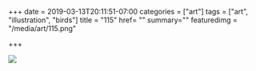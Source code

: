 +++
date = 2019-03-13T20:11:51-07:00
categories = ["art"]
tags = ["art", "illustration", "birds"]
title = "115"
href= ""
summary=""
featuredimg = "/media/art/115.png"

+++

<img src="/media/art/115.png" />
